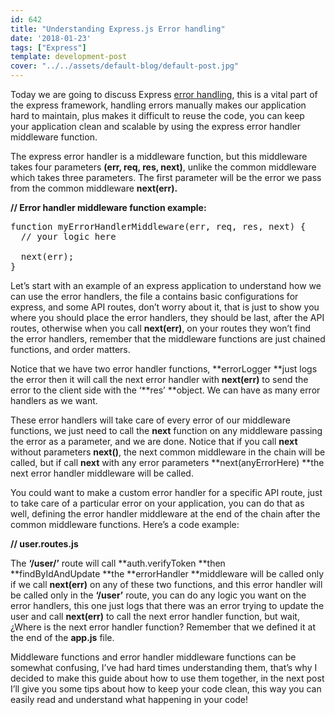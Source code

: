 ```yaml
---
id: 642
title: "Understanding Express.js Error handling"
date: '2018-01-23'
tags: ["Express"]
template: development-post
cover: "../../assets/default-blog/default-post.jpg"
---
```

Today we are going to discuss Express [error handling](http://expressjs.com/en/guide/error-handling.html), this is a vital part of the express framework, handling errors manually makes our application hard to maintain, plus makes it difficult to reuse the code, you can keep your application clean and scalable by using the express error handler middleware function.

The express error handler is a middleware function, but this middleware takes four parameters **(err, req, res, next)**, unlike the common middleware which takes three parameters. The first parameter will be the error we pass from the common middleware&nbsp;**next(err).**

**// Error handler middleware function example:** 

<pre class="prettyprint prettyprinted"><span class="kwd">function</span><span class="pln"> myErrorHandlerMiddleware</span><span class="pun">(err, </span><span class="pln">req</span><span class="pun">,</span><span class="pln"> res</span><span class="pun">,</span> <span class="kwd">next</span><span class="pun">)</span> <span class="pun">{</span>
  <span class="com">// your logic here</span>

  <span class="kwd">next</span><span class="pun">(err);</span>
<span class="pun">}</span></pre>

Let’s start with an example of an express application to understand how we can use the error handlers, the file a contains basic configurations for express, and some API routes, don’t worry about it, that is just to show you where you should place the error handlers, they should be last, after the API routes, otherwise when you call **next(err)**, on your routes they won’t find the error handlers, remember that the middleware functions are just chained functions, and order matters.

<div class="gist-oembed" data-gist="NodeJoSe/5a24e860a4cb87588b4036afd682d8cc.json">
</div>

Notice that we have two error handler functions, **errorLogger&nbsp;**just logs the error then it will call the next error handler with **next(err)** to send the error to the client side with the &#8216;**res&#8217;&nbsp;**object. We can have as many error handlers as we want.

These error handlers will take care of every error of our middleware functions, we just need to call the **next** function on any middleware passing the error as a parameter, and we are done. Notice that if you call **next** without parameters **next()**, the next common middleware in the chain will be called, but if call **next** with any error parameters **next(anyErrorHere)&nbsp;**the next error handler middleware will be called.

You could want to make a custom error handler for a specific API route, just to take care of a particular error on your application, you can do that as well, defining the error handler middleware at the end of the chain after the common middleware functions. Here’s a code example:

**// user.routes.js**

<div class="gist-oembed" data-gist="NodeJoSe/5c39446915898037796bfc2fcf7a5882.json">
</div>

The **‘/user/’** route will call **auth.verifyToken&nbsp;**then **findByIdAndUpdate&nbsp;**the **errorHandler&nbsp;**middleware will be called only if we call **next(err)** on any of these two functions, and this error handler will be called only in the **‘/user’** route, you can do any logic you want on the error handlers, this one just logs that there was an error trying to update the user and call **next(err)** to call the next error handler function, but wait, ¿Where is the next error handler function? Remember that we defined it at the end of the **app.js** file.

Middleware functions and error handler middleware functions can be somewhat confusing, I’ve had hard times understanding them, that’s why I decided to make this guide about how to use them together, in the next post I’ll give you some tips about how to keep your code clean, this way you can easily read and understand what happening in your code!

